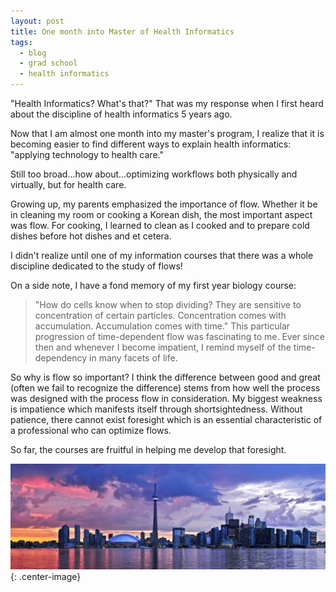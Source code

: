 ```yaml
---
layout: post
title: One month into Master of Health Informatics
tags:
  - blog
  - grad school
  - health informatics
---
```


"Health Informatics? What's that?" That was my response when I first heard about the discipline of health informatics 5 years ago.

Now that I am almost one month into my master's program, I realize that it is becoming easier to find different ways to explain health informatics: "applying technology to health care."

Still too broad...how about...optimizing workflows both physically and virtually, but for health care.

Growing up, my parents emphasized the importance of flow. Whether it be in cleaning my room or cooking a Korean dish, the most important aspect was flow. For cooking, I learned to clean as I cooked and to prepare cold dishes before hot dishes and et cetera.

I didn't realize until one of my information courses that there was a whole discipline dedicated to the study of flows!

On a side note, I have a fond memory of my first year biology course:
> "How do cells know when to stop dividing? They are sensitive to concentration of certain particles. Concentration comes with accumulation. Accumulation comes with time."
This particular progression of time-dependent flow was fascinating to me. Ever since then and whenever I become impatient, I remind myself of the time-dependency in many facets of life.

So why is flow so important? I think the difference between good and great (often we fail to recognize the difference) stems from how well the process was designed with the process flow in consideration. My biggest weakness is impatience which manifests itself through shortsightedness. Without patience, there cannot exist foresight which is an essential characteristic of a professional who can optimize flows.

So far, the courses are fruitful in helping me develop that foresight.

![Toronto_Ontario.jpg](/images/Toronto_Ontario.jpg){: .center-image}
